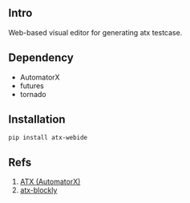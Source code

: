 ## Intro
Web-based visual editor for generating atx testcase.

## Dependency
- AutomatorX
- futures
- tornado

## Installation
```
pip install atx-webide
```

## Refs
1. [ATX (AutomatorX)](https://github.com/codeskyblue/AutomatorX)
2. [atx-blockly](https://github.com/openatx/blockly)
